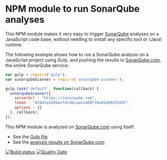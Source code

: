 # NPM module to run SonarQube analyses

This NPM module makes it very easy to trigger [SonarQube](http://www.sonarqube.org)
analyses on a JavaScript code base, without needing to install any specific tool
or (Java) runtime.

The following example shows how to run a SonarQube analysis on a JavaScript
project using Gulp, and pushing the results to [SonarQube.com](https://sonarqube.com),
the online SonarQube service:

```javascript
var gulp = require('gulp');
var sonarqubeScanner = require('sonarqube-scanner');

gulp.task('default', function(callback) {
  sonarqubeScanner({
    serverUrl : "https://sonarqube.com",
    token : "019d1e2e04eefdcd0caee1468f39a45e69d33d3f",
    options : {}
  }, callback);
});
```

This NPM module is analyzed on [SonarQube.com](https://sonarqube.com) using
itself:
- See the [Gulp file](https://github.com/bellingard/sonar-scanner-npm/blob/master/gulpfile.js)
- See the [analysis results on SonarQube.com](https://sonarqube.com/dashboard?id=sonarqube-scanner)

[![Build status](https://travis-ci.org/bellingard/sonar-scanner-npm.svg?branch=master)](https://travis-ci.org/bellingard/sonar-scanner-npm) [![Quality Gate](https://sonarqube.com/api/badges/gate?key=sonarqube-scanner)](https://sonarqube.com/dashboard/index/sonarqube-scanner)
